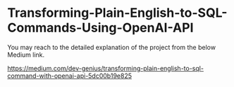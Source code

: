 # Transforming-Plain-English-to-SQL-Commands-Using-OpenAI-API

You may reach to the detailed explanation of the project from the below Medium link.

https://medium.com/dev-genius/transforming-plain-english-to-sql-command-with-openai-api-5dc00b19e825

